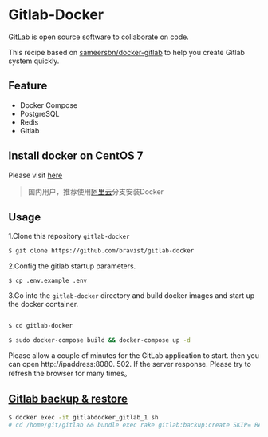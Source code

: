 Gitlab-Docker
==


GitLab is open source software to collaborate on code. 

This recipe based on [sameersbn/docker-gitlab](https://github.com/sameersbn/docker-gitlab) to help you create Gitlab system quickly.


## Feature

- Docker Compose
- PostgreSQL
- Redis
- Gitlab

## Install docker on CentOS 7

Please visit [here](https://github.com/bravist/lnmp-docker)


> 国内用户，推荐使用[阿里云](https://github.com/bravist/gitlab-docker/tree/aliyun)分支安装Docker 


## Usage

1.Clone this repository `gitlab-docker`


```bash
$ git clone https://github.com/bravist/gitlab-docker
```

2.Config the gitlab startup parameters.

```
$ cp .env.example .env
```


3.Go into the `gitlab-docker` directory and build docker images and start up the docker container.

```bash

$ cd gitlab-docker

$ sudo docker-compose build && docker-compose up -d
```

Please allow a couple of minutes for the GitLab application to start. then you can open http://ipaddress:8080. 502. If the server response. Please try to refresh the browser for many times。

## [Gitlab backup & restore](https://github.com/sameersbn/docker-gitlab#creating-backups)

```bash
$ docker exec -it gitlabdocker_gitlab_1 sh
# cd /home/git/gitlab && bundle exec rake gitlab:backup:create SKIP= RAILS_ENV=production
```
